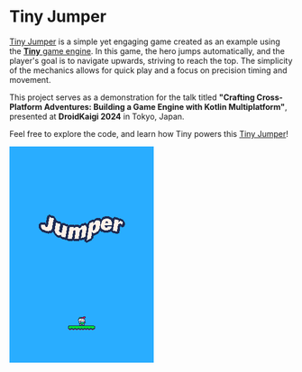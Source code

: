 # Tiny Jumper

[Tiny Jumper](https://dwursteisen.itch.io/tiny-jumper) is a simple yet engaging game created as an example using the [**Tiny** game engine](https://minigdx.github.io/tiny/index.html). In this game, the hero jumps automatically, and the player's goal is to navigate upwards, striving to reach the top. The simplicity of the mechanics allows for quick play and a focus on precision timing and movement.

This project serves as a demonstration for the talk titled **"Crafting Cross-Platform Adventures: Building a Game Engine with Kotlin Multiplatform"**, presented at **DroidKaigi 2024** in Tokyo, Japan. 

Feel free to explore the code, and learn how Tiny powers this [Tiny Jumper](https://dwursteisen.itch.io/tiny-jumper)!

![Tiny Jumper](output_001.gif)
